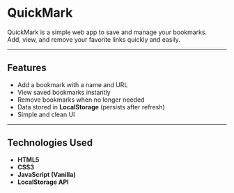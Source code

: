 # QuickMark

QuickMark is a simple web app to save and manage your bookmarks.  
Add, view, and remove your favorite links quickly and easily.

---

## Features

- Add a bookmark with a name and URL
- View saved bookmarks instantly
- Remove bookmarks when no longer needed
- Data stored in **LocalStorage** (persists after refresh)
- Simple and clean UI

---

## Technologies Used

- **HTML5**
- **CSS3**
- **JavaScript (Vanilla)**
- **LocalStorage API**
